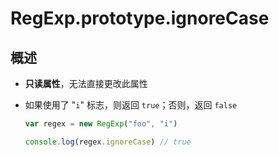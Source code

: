 # RegExp.prototype.ignoreCase

## 概述

+ **只读属性**，无法直接更改此属性

+ 如果使用了 "`i`" 标志，则返回 `true`；否则，返回 `false`

  ```js
  var regex = new RegExp("foo", "i")

  console.log(regex.ignoreCase) // true
  ```

